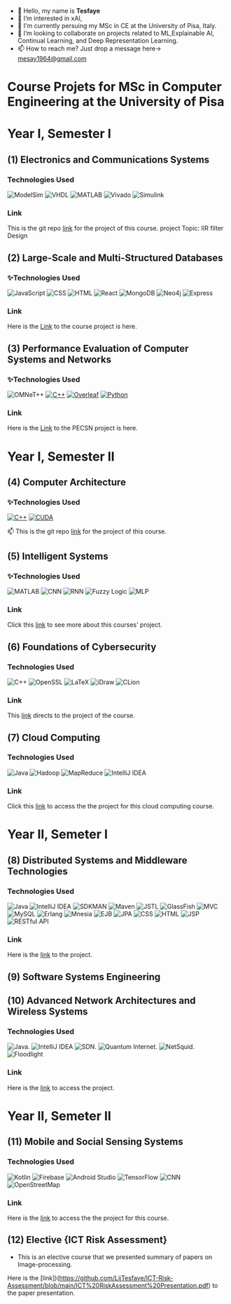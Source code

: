 

- 👋 Hello, my name is **Tesfaye**
- 👀 I’m interested in xAI,
- 🌱 I'm currently persuing my MSc in CE at the University of Pisa, Italy.
- 💞️ I’m looking to collaborate on projects related to ML,Explainable AI, Continual Learning, and Deep Representation Learning.
- 📫 How to reach me? Just drop a message here-> mesay1964@gmail.com

<!---
LijTesfaye/LijTesfaye is a ✨ special ✨ repository because its `README.md` (this file) appears on your GitHub profile.
You can click the Preview link to take a look at your changes.
--->
# Course Projets for MSc in Computer Engineering at the University of Pisa
# Year I, Semester I
## (1) Electronics and Communications Systems
### Technologies Used
![ModelSim](https://img.shields.io/badge/ModelSim-007ACC.svg?logoColor=white)
![VHDL](https://img.shields.io/badge/VHDL-000080.svg?logoColor=white)
![MATLAB](https://img.shields.io/badge/MATLAB-0076A8.svg?logoColor=white)
![Vivado](https://img.shields.io/badge/Vivado-F68B1F.svg?logoColor=white)
![Simulink](https://img.shields.io/badge/Simulink-0076A8.svg?logoColor=white)

### Link 
This is the git repo [link](https://github.com/LijTesfaye/IIR-Filter-in-VHDL) for the project of this course.
project Topic: IIR filter Design

## (2) Large-Scale and Multi-Structured Databases
### ✨Technologies Used
![JavaScript](https://img.shields.io/badge/JavaScript-F7DF1E.svg?logo=javascript&logoColor=black)
![CSS](https://img.shields.io/badge/CSS-1572B6.svg?logo=css3&logoColor=white)
![HTML](https://img.shields.io/badge/HTML-E34F26.svg?logo=html5&logoColor=white)
![React](https://img.shields.io/badge/React-61DAFB.svg?logo=react&logoColor=black)
![MongoDB](https://img.shields.io/badge/MongoDB-47A248.svg?logo=mongodb&logoColor=white)
![Neo4j](https://img.shields.io/badge/Neo4j-008CC1.svg?logo=neo4j&logoColor=white)
![Express](https://img.shields.io/badge/Express-000000.svg?logo=express&logoColor=white)

### Link 
Here is the [Link](https://github.com/LijTesfaye/UMDB_PROJECT_For_LargeScaleCourse) to the course project is here.

## (3) Performance Evaluation of Computer Systems and Networks
### ✨Technologies Used
![OMNeT++](https://img.shields.io/badge/OMNeT++-1F425F.svg?logoColor=white)
[![C++](https://img.shields.io/badge/C++-00599C.svg?logo=c%2B%2B&logoColor=white)](https://isocpp.org/)
[![Overleaf](https://img.shields.io/badge/Overleaf-47A248.svg?logo=overleaf&logoColor=white)](https://www.overleaf.com/)
[![Python](https://img.shields.io/badge/Python-3776AB.svg?logo=python&logoColor=white)](https://www.python.org/)
### Link 
Here is the [Link](https://github.com/LijTesfaye/PECSN_project_tess/tree/main/documentation) to the PECSN project is here.

# Year I, Semester II
## (4) Computer Architecture
### ✨Technologies Used
[![C++](https://img.shields.io/badge/C++-00599C.svg?logo=c%2B%2B&logoColor=white)](https://isocpp.org/)
[![CUDA](https://img.shields.io/badge/CUDA-76B900.svg?logo=nvidia&logoColor=white)](https://developer.nvidia.com/cuda-zone)

📫 This is the git repo [link](https://github.com/LijTesfaye/ParallelBellmanFord-Using-CUDA-C/tree/main) for the project of this course.
## (5) Intelligent Systems	
### ✨Technologies Used
![MATLAB](https://img.shields.io/badge/MATLAB-0076A8.svg?logoColor=white)
![CNN](https://img.shields.io/badge/CNN-2C2C2C.svg?logo=neural-network&logoColor=white)
![RNN](https://img.shields.io/badge/RNN-2C2C2C.svg?logo=neural-network&logoColor=white)
![Fuzzy Logic](https://img.shields.io/badge/Fuzzy%20Logic-FF6600.svg?logoColor=white)
![MLP](https://img.shields.io/badge/MLP-8E44AD.svg?logo=neural-network&logoColor=white)

### Link 
Click  this [link](https://github.com/LijTesfaye/Intelligent_Systems_Final) to see more about this courses' project.

## (6) Foundations of Cybersecurity
### Technologies Used
![C++](https://img.shields.io/badge/C++-00599C.svg?logo=c%2B%2B&logoColor=white)
![OpenSSL](https://img.shields.io/badge/OpenSSL-721412.svg?logo=openssl&logoColor=white)
![LaTeX](https://img.shields.io/badge/LaTeX-008080.svg?logo=latex&logoColor=white)
![iDraw](https://img.shields.io/badge/iDraw-FF4500.svg?logoColor=white)
![CLion](https://img.shields.io/badge/CLion-000000.svg?logo=clion&logoColor=white)

### Link 
This [link](https://github.com/LijTesfaye/FoC_BBS_2024_Aquila_Group) directs to the project of the course.
## (7) Cloud Computing	
### Technologies Used
![Java](https://img.shields.io/badge/Java-007396.svg?logo=java&logoColor=white)
![Hadoop](https://img.shields.io/badge/Hadoop-66CCFF.svg?logo=apache-hadoop&logoColor=black)
![MapReduce](https://img.shields.io/badge/MapReduce-FF8C00.svg?logo=apache&logoColor=white)
![IntelliJ IDEA](https://img.shields.io/badge/IntelliJ%20IDEA-000000.svg?logo=intellij-idea&logoColor=white)

### Link
Click this [link](https://github.com/LijTesfaye/kmeans_clustering_toretto_group) to access the  the project for this cloud computing course.
# Year II, Semeter I
## (8) Distributed Systems and Middleware Technologies	
### Technologies Used
![Java](https://img.shields.io/badge/Java-007396.svg?logo=java&logoColor=white)
![IntelliJ IDEA](https://img.shields.io/badge/IntelliJ%20IDEA-000000.svg?logo=intellij-idea&logoColor=white)
![SDKMAN](https://img.shields.io/badge/SDKMAN-3DDC84.svg?logoColor=white)
![Maven](https://img.shields.io/badge/Maven-C71A36.svg?logo=apache-maven&logoColor=white)
![JSTL](https://img.shields.io/badge/JSTL-007396.svg?logo=java&logoColor=white)
![GlassFish](https://img.shields.io/badge/GlassFish-348AC7.svg?logo=glassfish&logoColor=white)
![MVC](https://img.shields.io/badge/MVC-00BFFF.svg?logoColor=white)
![MySQL](https://img.shields.io/badge/MySQL-4479A1.svg?logo=mysql&logoColor=white)
![Erlang](https://img.shields.io/badge/Erlang-A90533.svg?logo=erlang&logoColor=white)
![Mnesia](https://img.shields.io/badge/Mnesia-000080.svg?logoColor=white)
![EJB](https://img.shields.io/badge/EJB-007396.svg?logo=java&logoColor=white)
![JPA](https://img.shields.io/badge/JPA-FF7800.svg?logo=java&logoColor=white)
![CSS](https://img.shields.io/badge/CSS-1572B6.svg?logo=css3&logoColor=white)
![HTML](https://img.shields.io/badge/HTML-E34F26.svg?logo=html5&logoColor=white)
![JSP](https://img.shields.io/badge/JSP-007396.svg?logo=java&logoColor=white)
![RESTful API](https://img.shields.io/badge/RESTful%20API-4CAF50.svg?logo=api&logoColor=white)
### Link 
Here is the [link](https://github.com/LijTesfaye/DSMT_AwardsProjectFinal) to the project.

## (9) Software Systems Engineering	
## (10) Advanced Network Architectures and Wireless Systems	 
### Technologies Used
 ![Java](https://img.shields.io/badge/Java-007396.svg?logo=java&logoColor=white).
 ![IntelliJ IDEA](https://img.shields.io/badge/IntelliJ%20IDEA-000000.svg?logo=intellij-idea&logoColor=white)
 ![SDN](https://img.shields.io/badge/SDN-007ACC.svg?logo=network&logoColor=white). 
 ![Quantum Internet](https://img.shields.io/badge/Quantum%20Internet-8A2BE2.svg?logoColor=white).
 ![NetSquid](https://img.shields.io/badge/NetSquid-FF5722.svg?logoColor=white).
 ![Floodlight](https://img.shields.io/badge/Floodlight-000000.svg?logoColor=white)
### Link 
Here is the [link](https://github.com/LijTesfaye/ANAWS-SDN-Tess/tree/master) to access the project.

# Year II, Semeter II
## (11) Mobile and Social Sensing Systems	
### Technologies Used
![Kotlin](https://img.shields.io/badge/Kotlin-%230095D5.svg?logo=kotlin&logoColor=white)
![Firebase](https://img.shields.io/badge/Firebase-%23039BE5.svg?logo=firebase)
![Android Studio](https://img.shields.io/badge/Android%20Studio-3DDC84.svg?logo=android-studio&logoColor=white)
![TensorFlow](https://img.shields.io/badge/TensorFlow-FF6F00.svg?logo=tensorflow&logoColor=white)
![CNN](https://img.shields.io/badge/CNN-2C2C2C.svg?logo=neural-network&logoColor=white)
![OpenStreetMap](https://img.shields.io/badge/OpenStreetMap-7EBC6F.svg?logo=openstreetmap&logoColor=white)
### Link 
Here is the [link](https://github.com/LijTesfaye/Emotion-Tracker) to access the  the project for this course.

## (12) Elective {ICT Risk Assessment}
- This is an elective course that we presented summary of papers on Image-processing.
  
Here is the [link])(https://github.com/LijTesfaye/ICT-Risk-Assessment/blob/main/ICT%20RiskAssessment%20Presentation.pdf) to the paper presentation.



